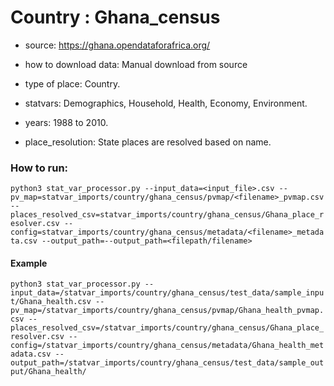# Country : Ghana_census

- source: https://ghana.opendataforafrica.org/

- how to download data: Manual download from source 

- type of place: Country.

- statvars: Demographics, Household, Health, Economy, Environment.

- years: 1988 to 2010.

- place_resolution: State places are resolved based on name.

### How to run:

`python3 stat_var_processor.py --input_data=<input_file>.csv --pv_map=statvar_imports/country/ghana_census/pvmap/<filename>_pvmap.csv --places_resolved_csv=statvar_imports/country/ghana_census/Ghana_place_resolver.csv --config=statvar_imports/country/ghana_census/metadata/<filename>_metadata.csv --output_path=--output_path=<filepath/filename>`

#### Example
`python3 stat_var_processor.py --input_data=/statvar_imports/country/ghana_census/test_data/sample_input/Ghana_health.csv --pv_map=/statvar_imports/country/ghana_census/pvmap/Ghana_health_pvmap.csv --places_resolved_csv=/statvar_imports/country/ghana_census/Ghana_place_resolver.csv --config=/statvar_imports/country/ghana_census/metadata/Ghana_health_metadata.csv --output_path=/statvar_imports/country/ghana_census/test_data/sample_output/Ghana_health/`

